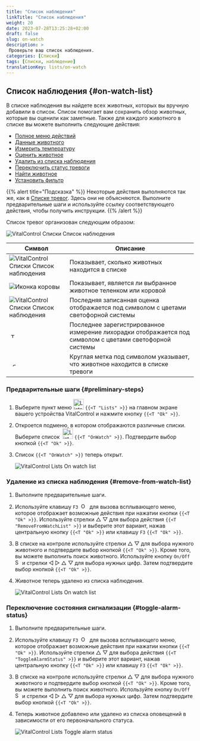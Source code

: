 ```yaml
---
title: "Список наблюдения"
linkTitle: "Список наблюдения"
weight: 20
date: 2023-07-28T13:25:28+02:00
draft: false
slug: on-watch
description: >
 Проверьте ваш список наблюдения.
categories: [Списки]
tags: [Списки, наблюдение]
translationKey: lists/on-watch
---
```

## Список наблюдения {#on-watch-list}

В списке наблюдения вы найдете всех животных, которых вы вручную добавили в список. Список помогает вам сохранить обзор животных, которые вы оценили как заметные. Также для каждого животного в списке вы можете выполнить следующие действия:

- [Полное меню действий](../alarm/#full-action-menu)
- [Данные животного](../alarm/#animal-data)
- [Измерить температуру](../alarm/#take-temperature)
- [Оценить животное](../alarm/#rate-animal)
- [Удалить из списка наблюдения](#remove-from-watch-list)
- [Переключить статус тревоги](#toggle-alarm-status)
- [Найти животное](../alarm/#search-animal)
- [Установить фильтр](../alarm/#set-filter)

{{% alert title="Подсказка" %}}
Некоторые действия выполняются так же, как в [Списке тревог](../alarm). Здесь они не объясняются. Выполните предварительные шаги и используйте ссылку соответствующего действия, чтобы получить инструкции.
{{% /alert %}}

Список тревог организован следующим образом:

   ![VitalControl Списки Список наблюдения](../images/onwatchstructure.png "Структура списка наблюдения")

|Символ   | Описание
|---------|-----
| ![VitalControl Списки Список наблюдения](../images/kopf.png "Счетчик размера стада") | Показывает, сколько животных находится в списке
| ![Иконка коровы](../images/kopf2.png "Голова коровы") | Показывает, является ли выбранное животное теленком или коровой
| ![VitalControl Списки Список наблюдения](../images/auge.png "Оценка") | Последняя записанная оценка отображается под символом с цветами светофорной системы
| &nbsp;<img src="/icons/actions/temperature.svg" width="12" align="bottom" alt="Температура тела" title="Температура тела" /> | Последнее зарегистрированное измерение лихорадки отображается под символом с цветами светофорной системы
| &nbsp;&nbsp;<img src="/icons/header/alarm.svg" width="8" align="bottom" alt="Отображение животного на тревоге" title="Животное на тревоге" /> | Круглая метка под символом указывает, что животное находится в списке тревоги

### Предварительные шаги {#preliminary-steps}

1. Выберите пункт меню <img src="/icons/main/lists.svg" width="28" align="bottom" alt="Lists" /> `{{<T "Lists" >}}` на главном экране вашего устройства VitalControl и нажмите кнопку `{{<T "Ok" >}}`.

2. Откроется подменю, в котором отображаются различные списки. Выберите список &nbsp;<img src="/icons/lists/onwatch.svg" width="28" align="bottom" alt="List 'On watch'" /> `{{<T "OnWatch" >}}`. Подтвердите выбор кнопкой `{{<T "Ok" >}}`.

3. Список `{{<T "OnWatch" >}}` теперь открыт.

   ![VitalControl Lists On watch list](../images/firststeps2.png "Предварительные шаги")

### Удаление из списка наблюдения {#remove-from-watch-list}

1. Выполните предварительные шаги.

2. Используйте клавишу `F3` &nbsp;<img src="/icons/footer/open-popup.svg" width="15" align="bottom" alt="Open popup" />&nbsp; для вызова всплывающего меню, которое отображает возможные действия при нажатии кнопки `{{<T "Ok" >}}`. Используйте стрелки △ ▽ для выбора действия `{{<T "RemoveFromWatchList" >}}` и выберите этот вариант, нажав центральную кнопку `{{<T "Ok" >}}` или клавишу `F3` `{{<T "Ok" >}}`.

3. В списке на контроле используйте стрелки △ ▽ для выбора нужного животного и подтвердите выбор кнопкой `{{<T "Ok" >}}`. Кроме того, вы можете выполнить поиск животного. Используйте кнопку `On/Off` <img src="/icons/footer/search.svg" width="15" align="bottom" alt="Search" /> и стрелки ◁ ▷ △ ▽ для выбора нужных цифр. Затем подтвердите выбор кнопкой `{{<T "Ok" >}}`.

4. Животное теперь удалено из списка наблюдения.

   ![VitalControl Lists On watch list](../images/remove.png "Удаление из списка наблюдения")

### Переключение состояния сигнализации {#toggle-alarm-status}

1. Выполните предварительные шаги.

2. Используйте клавишу `F3` &nbsp;<img src="/icons/footer/open-popup.svg" width="15" align="bottom" alt="Open popup" />&nbsp; для вызова всплывающего меню, которое отображает возможные действия при нажатии кнопки `{{<T "Ok" >}}`. Используйте стрелки △ ▽ для выбора действия `{{<T "ToggleAlarmStatus" >}}` и выберите этот вариант, нажав центральную кнопку `{{<T "Ok" >}}` или клавишу `F3` `{{<T "Ok" >}}`.

3. В списке на контроле используйте стрелки △ ▽ для выбора нужного животного и подтвердите выбор кнопкой `{{<T "Ok" >}}`. Кроме того, вы можете выполнить поиск животного. Используйте кнопку `On/Off` <img src="/icons/footer/search.svg" width="15" align="bottom" alt="Search" /> и стрелки ◁ ▷ △ ▽ для выбора нужных цифр. Затем подтвердите выбор кнопкой `{{<T "Ok" >}}`.

4. Теперь животное добавлено или удалено из списка оповещений в зависимости от его первоначального статуса.

   ![VitalControl Lists Toggle alarm status](../images/alarmstatus.png "Переключение статуса оповещения")
